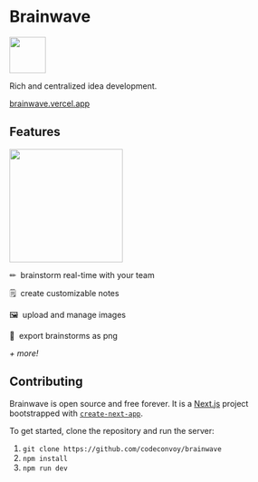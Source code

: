 # Brainwave

<p>
  <a href="https://brainwave.vercel.app">
    <img src="https://user-images.githubusercontent.com/27871609/140626707-e4bcefaf-e6ab-45cc-b1c6-b0067d58452d.png" height="64px">
  </a>
</p>

Rich and centralized idea development.

[brainwave.vercel.app](https://brainwave.vercel.app)

## Features

<p>
  <a href="https://brainwave.vercel.app">
    <img src="https://user-images.githubusercontent.com/27871609/140626560-934fe766-b7ea-4e3a-bcbf-78ab1111360d.png" height="200px">
  </a>
</p>

✏&nbsp;&nbsp;brainstorm real-time with your team

🗒️&nbsp;&nbsp;create customizable notes

🖼️&nbsp;&nbsp;upload and manage images

📸&nbsp;&nbsp;export brainstorms as png

*+ more!*

## Contributing

Brainwave is open source and free forever. It is a [Next.js](https://nextjs.org/) project bootstrapped with [`create-next-app`](https://github.com/vercel/next.js/tree/canary/packages/create-next-app).

To get started, clone the repository and run the server:

1. `git clone https://github.com/codeconvoy/brainwave`
2. `npm install`
3. `npm run dev`
